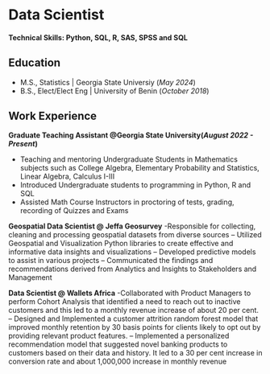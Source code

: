 # Data Scientist

#### Technical Skills: Python, SQL, R, SAS, SPSS and SQL 

## Education							       		
- M.S., Statistics	| Georgia State Universiy (_May 2024_)	 			        		
- B.S., Elect/Elect Eng | University of Benin (_October 2018_)

## Work Experience
**Graduate Teaching Assistant @Georgia State University(_August 2022 - Present_)**
- Teaching and mentoring Undergraduate Students in Mathematics subjects such as College Algebra, Elementary Probability and Statistics, Linear Algebra, Calculus I-III
- Introduced Undergraduate students to programming in Python, R and SQL
- Assisted Math Course Instructors in proctoring of tests, grading, recording of Quizzes and Exams

**Geospatial Data Scientist @ Jeffa Geosurvey**
-Responsible for collecting, cleaning and processing geospatial datasets from diverse sources
– Utilized Geospatial and Visualization Python libraries to create effective and informative data insights and
visualizations
– Developed predictive models to assist in various projects
– Communicated the findings and recommendations derived from Analytics and Insights to Stakeholders and Management

**Data Scientist @ Wallets Africa**
-Collaborated with Product Managers to perform Cohort Analysis that identified a need to reach out to inactive
customers and this led to a monthly revenue increase of about 20 per cent.
– Designed and Implemented a customer attrition random forest model that improved monthly retention by 30
basis points for clients likely to opt out by providing relevant product features.
– Implemented a personalized recommendation model that suggested novel banking products to customers based on their data and history. It led to a 30 per cent increase in conversion rate and about 1,000,000 increase
in monthly revenue
